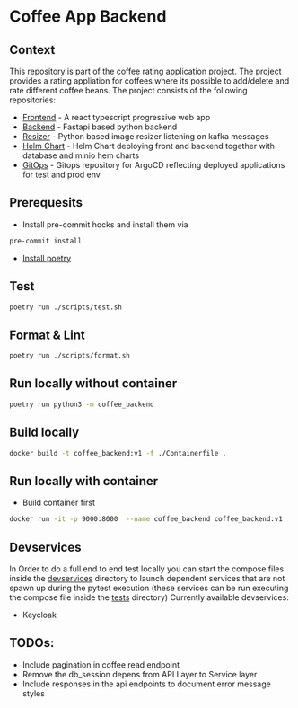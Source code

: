 # Coffee App Backend

## Context
This repository is part of the coffee rating application project. The project
provides a rating appliation for coffees where its possible to add/delete and
rate different coffee beans. The project consists of the following repositories:
- [Frontend](https://github.com/andifg/coffee_frontend_ts.git) - A react typescript progressive web app
- [Backend](https://github.com/andifg/coffee_backend.git) - Fastapi based python backend
- [Resizer](https://github.com/andifg/coffee_image_resizer.git) - Python based image resizer listening on kafka messages
- [Helm Chart](https://github.com/andifg/coffee-app-chart.git) - Helm Chart deploying front and backend together with database and minio hem charts
- [GitOps](https://github.com/andifg/coffee-app-gitops.git) - Gitops repository for ArgoCD reflecting deployed applications for test and prod env

## Prerequesits

- Install pre-commit hocks and install them via
```bash
pre-commit install
```

- [Install poetry](https://python-poetry.org/)

## Test
```bash
poetry run ./scripts/test.sh
```

## Format & Lint
```bash
poetry run ./scripts/format.sh
```

## Run locally without container
```bash
poetry run python3 -m coffee_backend
```

## Build locally
```bash
docker build -t coffee_backend:v1 -f ./Containerfile .
```

## Run locally with container
- Build container first

```bash
docker run -it -p 9000:8000  --name coffee_backend coffee_backend:v1
```

## Devservices

In Order to do a full end to end test locally you can start the compose files
inside the [devservices](devservices) directory to launch dependent services that are not
spawn up during the pytest execution (these services can be run executing the
compose file inside the [tests](tests) directory)
Currently available devservices:
- Keycloak


## TODOs:
- Include pagination in coffee read endpoint
- Remove the db_session depens from API Layer to Service layer
- Include responses in the api endpoints to document error message styles